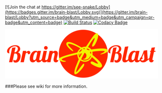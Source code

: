 [![Join the chat at https://gitter.im/see-snake/Lobby](https://badges.gitter.im/brain-blast/Lobby.svg)](https://gitter.im/brain-blast/Lobby?utm_source=badge&utm_medium=badge&utm_campaign=pr-badge&utm_content=badge)
[![Build Status](https://travis-ci.org/snakes-in-the-box/brain-blast.svg?branch=master)](https://travis-ci.org/snakes-in-the-box/brain-blast)
[![Codacy Badge](https://api.codacy.com/project/badge/Grade/7bda03ab0800492780862047596cda15)](https://www.codacy.com/app/snakes-in-the-box/brain-blast?utm_source=github.com&amp;utm_medium=referral&amp;utm_content=snakes-in-the-box/brain-blast&amp;utm_campaign=Badge_Grade)

<p align="center">
  <img src="https://github.com/snakes-in-the-box/brain-blast/blob/master/bb.png">
</p>


###Please see wiki for more information.
